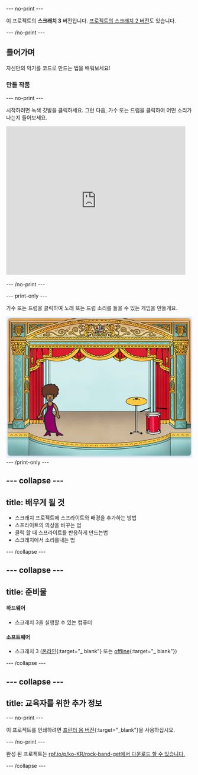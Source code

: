 --- no-print ---

이 프로젝트의 **스크래치 3** 버전입니다. [프로젝트의 스크래치 2 버전](https://projects.raspberrypi.org/ko-KR/projects/rock-band-scratch2)도 있습니다.

--- /no-print ---

## 들어가며

자신만의 악기를 코드로 만드는 법을 배워보세요!

### 만들 작품

--- no-print --- 

시작하려면 녹색 깃발을 클릭하세요. 그런 다음, 가수 또는 드럼을 클릭하여 어떤 소리가 나는지 들어보세요.

<div class="scratch-preview">
  <iframe allowtransparency="true" width="485" height="402" src="https://scratch.mit.edu/projects/embed/276872220/?autostart=false" frameborder="0" scrolling="no"></iframe>
</div>

--- /no-print ---

--- print-only --- 

가수 또는 드럼을 클릭하여 노래 또는 드럼 소리를 들을 수 있는 게임을 만들게요.

![게임 스크린샷](images/demo.png) 
--- /print-only ---

--- collapse ---
---
title: 배우게 될 것
---

+ 스크래치 프로젝트에 스프라이트와 배경을 추가하는 방법
+ 스프라이트의 의상을 바꾸는 법
+ 클릭 할 때 스프라이트를 반응하게 만드는법
+ 스크래치에서 소리를내는 법 

--- /collapse ---

--- collapse ---
---
title: 준비물
---
#### 하드웨어

+ 스크래치 3을 실행할 수 있는 컴퓨터

#### 소프트웨어

+ 스크래치 3 ([온라인](http://rpf.io/scratchon){:target="_ blank"} 또는 [offline](http://rpf.io/scratchoff){:target="_ blank"})

--- /collapse ---

--- collapse ---
---
title: 교육자를 위한 추가 정보
---

--- no-print ---

이 프로젝트를 인쇄하려면 [프린터 용 버전](https://projects.raspberrypi.org/ko-KR/projects/rock-band/print){:target="_blank"}을 사용하십시오.

--- /no-print ---

완성 된 프로젝트는 [rpf.io/p/ko-KR/rock-band-get에서 다운로드 할 수 있습니다.](http://rpf.io/p/ko-KR/rock-band-get)

--- /collapse ---
